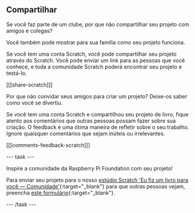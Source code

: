 ## Compartilhar

Se você faz parte de um clube, por que não compartilhar seu projeto com amigos e colegas?

Você também pode mostrar para sua família como seu projeto funciona.

Se você tem uma conta Scratch, você pode compartilhar seu projeto através do Scratch. Você pode enviar um link para as pessoas que você conhece, e toda a comunidade Scratch poderá encontrar seu projeto e testá-lo.

[[[share-scratch]]]

Por que não convidar seus amigos para criar um projeto? Deixe-os saber como você se divertiu.

Se você tem uma conta Scratch e compartilhou seu projeto de livro, fique atento aos comentários que outras pessoas possam fazer sobre sua criação. O feedback é uma ótima maneira de refletir sobre o seu trabalho. Ignore quaisquer comentários que sejam inúteis ou irrelevantes.

[[[comments-feedback-scratch]]]

--- task ---

Inspire a comunidade da Raspberry Pi Foundation com seu projeto!

Para enviar seu projeto para o nosso [estúdio Scratch 'Eu fiz um livro para você — Comunidade'](https://scratch.mit.edu/studios/29120534){:target="_blank"} para que outras pessoas vejam, preencha [este formulário](https://form.raspberrypi.org/f/community-project-submissions){:target="_blank"}.

--- /task ---
